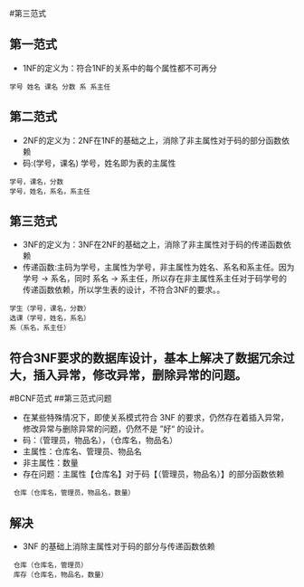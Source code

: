 
#第三范式
## 第一范式
 * 1NF的定义为：符合1NF的关系中的每个属性都不可再分
````
学号 姓名 课名 分数 系 系主任
````
## 第二范式
 * 2NF的定义为：2NF在1NF的基础之上，消除了非主属性对于码的部分函数依赖
 * 码:(学号，课名) 学号，姓名即为表的主属性
````
学号，课名，分数
学号，姓名，系名，系主任
````
## 第三范式
 * 3NF的定义为：3NF在2NF的基础之上，消除了非主属性对于码的传递函数依赖
 * 传递函数:主码为学号，主属性为学号，非主属性为姓名、系名和系主任。因为 学号 → 系名，同时 系名 → 系主任，所以存在非主属性系主任对于码学号的传递函数依赖，所以学生表的设计，不符合3NF的要求。。
````
学生（学号，课名，分数）
选课（学号，姓名，系名）
系（系名，系主任）
````
## 符合3NF要求的数据库设计，基本上解决了数据冗余过大，插入异常，修改异常，删除异常的问题。
#BCNF范式
##第三范式问题
 * 在某些特殊情况下，即使关系模式符合 3NF 的要求，仍然存在着插入异常，修改异常与删除异常的问题，仍然不是 ”好“ 的设计。
 * 码：（管理员，物品名），（仓库名，物品名）
 * 主属性：仓库名、管理员、物品名
 * 非主属性：数量
 * 存在问题：主属性【仓库名】对于码【（管理员，物品名）】的部分函数依赖
````
 仓库（仓库名，管理员，物品名，数量） 
````
## 解决
 * 3NF 的基础上消除主属性对于码的部分与传递函数依赖
````
 仓库（仓库名，管理员）
 库存（仓库名，物品名，数量）
````

